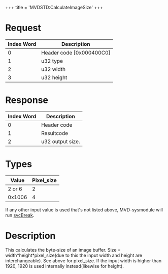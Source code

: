 +++
title = 'MVDSTD:CalculateImageSize'
+++

# Request

| Index Word | Description                |
|------------|----------------------------|
| 0          | Header code \[0x000400C0\] |
| 1          | u32 type                   |
| 2          | u32 width                  |
| 3          | u32 height                 |

# Response

| Index Word | Description      |
|------------|------------------|
| 0          | Header code      |
| 1          | Resultcode       |
| 2          | u32 output size. |

# Types

| Value  | Pixel_size |
|--------|------------|
| 2 or 6 | 2          |
| 0x1006 | 4          |

If any other input value is used that's not listed above, MVD-sysmodule
will run [svcBreak](SVC "wikilink").

# Description

This calculates the byte-size of an image buffer. Size =
width\*height\*pixel_size(due to this the input width and height are
interchangeable). See above for pixel_size. If the input width is higher
than 1920, 1920 is used internally instead(likewise for height).